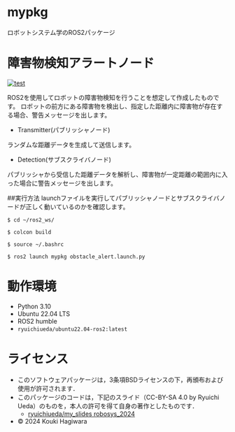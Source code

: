 # mypkg
ロボットシステム学のROS2パッケージ

# 障害物検知アラートノード
[![test](https://github.com/KoukiHagiwara/mypkg/actions/workflows/test.yml/badge.svg)](https://github.com/KoukiHagiwara/mypkg/actions/workflows/test.yml)

ROS2を使用してロボットの障害物検知を行うことを想定して作成したものです。
ロボットの前方にある障害物を検出し、指定した距離内に障害物が存在する場合、警告メッセージを出します。
- Transmitter(パブリッシャノード)

ランダムな距離データを生成して送信します。

- Detection(サブスクライバノード)

パブリッシャから受信した距離データを解析し、障害物が一定距離の範囲内に入った場合に警告メッセージを出します。

##実行方法
launchファイルを実行してパブリッシャノードとサブスクライバノードが正しく動いているのかを確認します。
```
$ cd ~/ros2_ws/
```
```
$ colcon build
```
```
$ source ~/.bashrc
```
```
$ ros2 launch mypkg obstacle_alert.launch.py
```
# 動作環境
- Python 3.10
- Ubuntu 22.04 LTS
- ROS2 humble
- `ryuichiueda/ubuntu22.04-ros2:latest`
# ライセンス
- このソフトウェアパッケージは，3条項BSDライセンスの下，再頒布および使用が許可されます．
- このパッケージのコードは，下記のスライド（CC-BY-SA 4.0 by Ryuichi Ueda）のものを，本人の許可を得て自身の著作としたものです．
    - [ryuichiueda/my_slides robosys_2024](https://github.com/ryuichiueda/slides_marp/tree/master/robosys2024)
- © 2024 Kouki Hagiwara
